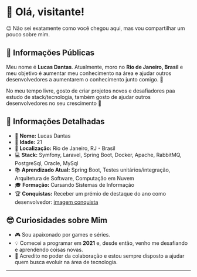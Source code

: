# 👋 Olá, visitante!

😉 Não sei exatamente como você chegou aqui, mas vou compartilhar um pouco sobre mim. 

## 🌟 Informações Públicas

Meu nome é **Lucas Dantas**. Atualmente, moro no **Rio de Janeiro, Brasil** e meu objetivo é aumentar meu conhecimento na área e ajudar outros desenvolvedores a aumentarem o conhecimento junto comigo. 🚀

No meu tempo livre, gosto de criar projetos novos e desafiadores paa estudo de stack/tecnologia, também gosto de ajudar outros desenvolvedores no seu crescimento 🤝

## 📝 Informações Detalhadas

<!-- Coloque suas informações pessoais que você deseja compartilhar -->

- 👤 **Nome:** Lucas Dantas   
- 🎂 **Idade:** 21   
- 📍 **Localização:** Rio de Janeiro, RJ - Brasil   
- 💻 **Stack:** Symfony, Laravel, Spring Boot, Docker, Apache, RabbitMQ, PostgreSql, Oracle, MySql   
- 📚 **Aprendizado Atual:** Spring Boot, Testes unitários/integração, Arquitetura de Software, Computação em Nuvem   
- 🎓 **Formação:** Cursando Sistemas de Informação 
- 🏆 **Conquistas:** Receber um prémio de destaque do ano como desenvolvedor: [imagem conquista](https://github.com/user-attachments/assets/05b4adce-4059-45b3-bc41-8a8916be7f5c)


   

## 😎 Curiosidades sobre Mim

<!-- Coloque alguma curiosidade pra mostrar que você não é só código -->

- 🎮 Sou apaixonado por games e séries. 
- 💡 Comecei a programar em **2021** e, desde então, venho me desafiando e aprendendo coisas novas.   
- 🤗 Acredito no poder da colaboração e estou sempre disposto a ajudar quem busca evoluir na área de tecnologia.      

---
